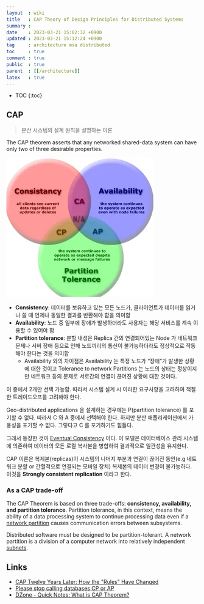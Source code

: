 ```yaml
---
layout  : wiki
title   : CAP Theory of Design Principles for Distributed Systems
summary : 
date    : 2023-03-21 15:02:32 +0900
updated : 2023-03-21 15:12:24 +0900
tag     : architecture msa distributed
toc     : true
comment : true
public  : true
parent  : [[/architecture]]
latex   : true
---
```

* TOC
{:toc}

## CAP

> 분산 시스템의 설계 원칙을 설명하는 이론

The CAP theorem asserts that any networked shared-data system can have only two of three desirable properties.

![](/resource/wiki/architecture-cap/cap.png)

- __Consistency__: 데이터를 보유하고 있는 모든 노드가, 클라이언트가 데이터를 읽거나 쓸 때 언제나 동일한 결과를 반환해야 함을 의미함
- __Availability__: 노드 중 일부에 장애가 발생하더라도 사용자는 해당 서비스를 계속 이용할 수 있어야 함
- __Partition tolerance__: 분할 내성은 Replica 간의 연결되어있는 Node 가 네트워크 문제나 서버 장애 등으로 인해 노드끼리의 통신이 불가능하더라도 정상적으로 작동해야 한다는 것을 의미함
  - Availability 와의 차이점은 Availability 는 특정 노드가 “장애”가 발생한 상황에 대한 것이고 Tolerance to network Partitions 는 노드의 상태는 정상이지만 네트워크 등의 문제로 서로간의 연결이 끊어진 상황에 대한 것이다.

이 중에서 2개만 선택 가능함. 따라서 시스템 설계 시 이러한 요구사항을 고려하여 적절한 트레이드오프를 고려해야 한다.

Geo-distributed applications 을 설계하는 경우에는 P(partition tolerance) 를 포기할 수 없다. 따라서 C 와 A 중에서 선택해야 한다.
하지만 분산 애플리케이션에서 가용성을 포기할 수 없다. 그렇다고 C 를 포기하기도 힘들다.

그래서 등장한 것이 [Eventual Consistency](https://baekjungho.github.io/wiki/msa/msa-eventual-consistency/) 이다. 이 모델은 데이터베이스 관리 시스템에 의존하여 데이터의 모든 로컬 복사본을 병합하여 결과적으로 일관성을 유지한다.

CAP 이론은 복제본(replicas)이 시스템의 나머지 부분과 연결이 끊어진 동안(e.g 네트워크 분할 or 간헐적으로 연결되는 모바일 장치) 복제본의 데이터 변경이 불가능하다. 이것을 __Strongly consistent replication__ 이라고 한다.

### As a CAP trade-off

The CAP Theorem is based on three trade-offs: __consistency, availability, and partition tolerance__. Partition tolerance, in this context, means the ability of a data processing system to continue processing data even if a [network partition](https://en.wikipedia.org/wiki/Network_partition) causes communication errors between subsystems.

Distributed software must be designed to be partition-tolerant. A network partition is a division of a computer network into relatively independent [subnets](https://en.wikipedia.org/wiki/Subnet).

## Links

- [CAP Twelve Years Later: How the "Rules" Have Changed](https://www.infoq.com/articles/cap-twelve-years-later-how-the-rules-have-changed/)
- [Please stop calling databases CP or AP](https://martin.kleppmann.com/2015/05/11/please-stop-calling-databases-cp-or-ap.html)
- [DZone - Quick Notes: What is CAP Theorem?](https://dzone.com/articles/quick-notes-what-cap-theorem)